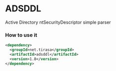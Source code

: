 # ADSDDL
Active Directory ntSecurityDescriptor simple parser

### How to use it

```xml
<dependency>
  <groupId>net.tirasa</groupId>
  <artifactId>adsddl</artifactId>
  <version>1.8</version>
</dependency>
```
